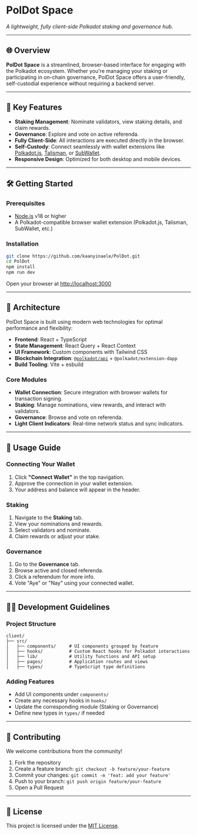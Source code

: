 # PolDot Space

*A lightweight, fully client-side Polkadot staking and governance hub.*

---

## 🌐 Overview

**PolDot Space** is a streamlined, browser-based interface for engaging with the Polkadot ecosystem. Whether you're managing your staking or participating in on-chain governance, PolDot Space offers a user-friendly, self-custodial experience without requiring a backend server.

---

## 🚀 Key Features

* **Staking Management**: Nominate validators, view staking details, and claim rewards.
* **Governance**: Explore and vote on active referenda.
* **Fully Client-Side**: All interactions are executed directly in the browser.
* **Self-Custody**: Connect seamlessly with wallet extensions like [Polkadot.js](https://polkadot.js.org/), [Talisman](https://talisman.xyz/), or [SubWallet](https://subwallet.app/).
* **Responsive Design**: Optimized for both desktop and mobile devices.

---

## 🛠 Getting Started

### Prerequisites

* [Node.js](https://nodejs.org/) v18 or higher
* A Polkadot-compatible browser wallet extension (Polkadot.js, Talisman, SubWallet, etc.)

### Installation

```bash
git clone https://github.com/kaanyinaele/PolDot.git
cd PolDot
npm install
npm run dev
```

Open your browser at [http://localhost:3000](http://localhost:3000)

---

## 🧱 Architecture

PolDot Space is built using modern web technologies for optimal performance and flexibility:

* **Frontend**: React + TypeScript
* **State Management**: React Query + React Context
* **UI Framework**: Custom components with Tailwind CSS
* **Blockchain Integration**: [`@polkadot/api`](https://polkadot.js.org/docs/api/) + `@polkadot/extension-dapp`
* **Build Tooling**: Vite + esbuild

### Core Modules

* **Wallet Connection**: Secure integration with browser wallets for transaction signing.
* **Staking**: Manage nominations, view rewards, and interact with validators.
* **Governance**: Browse and vote on referenda.
* **Light Client Indicators**: Real-time network status and sync indicators.

---

## 📘 Usage Guide

### Connecting Your Wallet

1. Click **"Connect Wallet"** in the top navigation.
2. Approve the connection in your wallet extension.
3. Your address and balance will appear in the header.

### Staking

1. Navigate to the **Staking** tab.
2. View your nominations and rewards.
3. Select validators and nominate.
4. Claim rewards or adjust your stake.

### Governance

1. Go to the **Governance** tab.
2. Browse active and closed referenda.
3. Click a referendum for more info.
4. Vote "Aye" or "Nay" using your connected wallet.

---

## 🧑‍💻 Development Guidelines

### Project Structure

```
client/
├── src/
│   ├── components/     # UI components grouped by feature
│   ├── hooks/          # Custom React hooks for Polkadot interactions
│   ├── lib/            # Utility functions and API setup
│   ├── pages/          # Application routes and views
│   ├── types/          # TypeScript type definitions
```

### Adding Features

* Add UI components under `components/`
* Create any necessary hooks in `hooks/`
* Update the corresponding module (Staking or Governance)
* Define new types in `types/` if needed

---

## 🤝 Contributing

We welcome contributions from the community!

1. Fork the repository
2. Create a feature branch: `git checkout -b feature/your-feature`
3. Commit your changes: `git commit -m 'feat: add your feature'`
4. Push to your branch: `git push origin feature/your-feature`
5. Open a Pull Request

---

## 📄 License

This project is licensed under the [MIT License](LICENSE).

